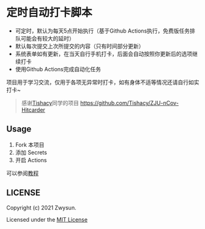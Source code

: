 # 定时自动打卡脚本

 - 可定时，默认为每天5点开始执行（基于Github Actions执行，免费版任务排队可能会有较大的延时）
 - 默认每次提交上次所提交的内容（只有时间部分更新）
 - 系统表单如有更新，在当天自行手机打卡，后面会自动按照你更新后的选项继续打卡
 - 使用Github Actions完成自动化任务

 项目用于学习交流，仅用于各项无异常时打卡，如有身体不适等情况还请自行如实打卡~


> 感谢[Tishacy](https://github.com/Tishacy)同学的项目 https://github.com/Tishacy/ZJU-nCov-Hitcarder

## Usage

1. Fork 本项目
2. 添加 Secrets
3. 开启 Actions

可以参阅[教程](https://zwya.tk/posts/21107/)

## LICENSE

Copyright (c) 2021 Zwysun.

Licensed under the [MIT License](https://github.com/Zwysun/HealthCheckin/blob/main/LICENSE)



